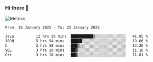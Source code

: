 ### Hi there 👋

![Metrics](https://github.com/radoapx/radoapx/blob/main/github-metrics.svg)

<!--START_SECTION:waka-->

```txt
From: 16 January 2025 - To: 23 January 2025

Java          12 hrs 35 mins  ██████████▒░░░░░░░░░░░░░░   41.95 %
JSON          5 hrs 54 mins   █████░░░░░░░░░░░░░░░░░░░░   19.66 %
C             3 hrs 58 mins   ███▒░░░░░░░░░░░░░░░░░░░░░   13.26 %
SQL           3 hrs 20 mins   ██▓░░░░░░░░░░░░░░░░░░░░░░   11.10 %
C++           3 hrs 18 mins   ██▓░░░░░░░░░░░░░░░░░░░░░░   11.01 %
```

<!--END_SECTION:waka-->

<!--
**radoapx/radoapx** is a ✨ _special_ ✨ repository because its `README.md` (this file) appears on your GitHub profile.

Here are some ideas to get you started:

- 🔭 I’m currently working on ...
- 🌱 I’m currently learning ...
- 👯 I’m looking to collaborate on ...
- 🤔 I’m looking for help with ...
- 💬 Ask me about ...
- 📫 How to reach me: ...
- 😄 Pronouns: ...
- ⚡ Fun fact: ...
-->
